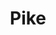 ---
templateKey: blog-post
featuredpost: false
featuredimage: /assets/Pike.png
title: Pike
description: Fish|Pole
testfield: 288
---